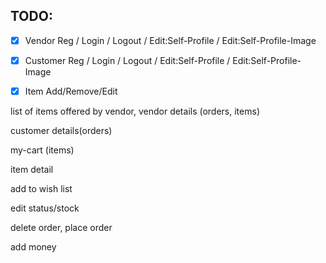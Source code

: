 ## TODO:

- [x] Vendor Reg / Login / Logout / Edit:Self-Profile / Edit:Self-Profile-Image

- [x] Customer Reg / Login / Logout / Edit:Self-Profile / Edit:Self-Profile-Image

- [x] Item Add/Remove/Edit

list of items offered by vendor, vendor details (orders, items)

customer details(orders)

my-cart (items)

item detail 

add to wish list 

edit status/stock

delete order, place order

add money
